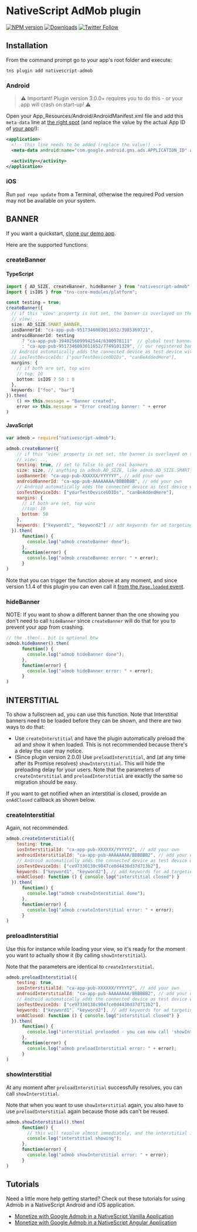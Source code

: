 # NativeScript AdMob plugin

[![NPM version][npm-image]][npm-url]
[![Downloads][downloads-image]][npm-url]
[![Twitter Follow][twitter-image]][twitter-url]

[npm-image]:http://img.shields.io/npm/v/nativescript-admob.svg
[npm-url]:https://npmjs.org/package/nativescript-admob
[downloads-image]:http://img.shields.io/npm/dm/nativescript-admob.svg
[twitter-image]:https://img.shields.io/twitter/follow/eddyverbruggen.svg?style=social&label=Follow%20me
[twitter-url]:https://twitter.com/eddyverbruggen

## Installation
From the command prompt go to your app's root folder and execute:
```
tns plugin add nativescript-admob
```

### Android
> ⚠️ Important! Plugin version 3.0.0+ requires you to do this - or your app will crash on start-up! ⚠️

Open your App_Resources/Android/AndroidManifest.xml file and add this `meta-data` line at [the right spot](https://github.com/EddyVerbruggen/nativescript-admob/blob/6bfa83c303023d0e8072148dcb45b8befb9cd0aa/demo/app/App_Resources/Android/src/main/AndroidManifest.xml#L28) (and replace the value by the actual App ID of [your app](https://apps.admob.com/)!):

```xml
<application>
  <!-- this line needs to be added (replace the value!) -->
  <meta-data android:name="com.google.android.gms.ads.APPLICATION_ID" android:value="ca-app-pub-3940256099942544~3347511713" />

  <activity></activity>
</application>
```

### iOS
Run `pod repo update` from a Terminal, otherwise the required Pod version may not be available on your system.

## BANNER

If you want a quickstart, [clone our demo app](https://github.com/EddyVerbruggen/nativescript-admob-demo).

Here are the supported functions:

### createBanner

#### TypeScript

```typescript
import { AD_SIZE, createBanner, hideBanner } from "nativescript-admob";
import { isIOS } from "tns-core-modules/platform";

const testing = true;
createBanner({
  // if this 'view' property is not set, the banner is overlayed on the current top most view
  // view: ..,
  size: AD_SIZE.SMART_BANNER,
  iosBannerId: "ca-app-pub-9517346003011652/3985369721",
  androidBannerId: testing
      ? "ca-app-pub-3940256099942544/6300978111"  // global test banner id
      : "ca-app-pub-9517346003011652/7749101329", // our registered banner id
  // Android automatically adds the connected device as test device with testing:true, iOS does not
  // iosTestDeviceIds: ["yourTestDeviceUDIDs", "canBeAddedHere"],
  margins: {
    // if both are set, top wins
    // top: 10
    bottom: isIOS ? 50 : 0
  },
  keywords: ["foo", "bar"]
}).then(
    () => this.message = "Banner created",
    error => this.message = "Error creating banner: " + error
)
```

#### JavaScript
```js
var admob = require("nativescript-admob");

admob.createBanner({
    // if this 'view' property is not set, the banner is overlayed on the current top most view
    // view: ..,
    testing: true, // set to false to get real banners
    size: size, // anything in admob.AD_SIZE, like admob.AD_SIZE.SMART_BANNER
    iosBannerId: "ca-app-pub-XXXXXX/YYYYYY", // add your own
    androidBannerId: "ca-app-pub-AAAAAAAA/BBBBBBB", // add your own
    // Android automatically adds the connected device as test device with testing:true, iOS does not
    iosTestDeviceIds: ["yourTestDeviceUDIDs", "canBeAddedHere"],
    margins: {
      // if both are set, top wins
      //top: 10
      bottom: 50
    },
    keywords: ["keyword1", "keyword2"] // add keywords for ad targeting
  }).then(
      function() {
        console.log("admob createBanner done");
      },
      function(error) {
        console.log("admob createBanner error: " + error);
      }
)
```

Note that you can trigger the function above at any moment, and since version 1.1.4
of this plugin you can even call it [from the `Page.loaded` event](https://github.com/EddyVerbruggen/nativescript-admob-demo/blob/master/AdMob/app/main-page.js#L9).

### hideBanner
NOTE: If you want to show a different banner than the one showing you don't need to call `hideBanner`
since `createBanner` will do that for you to prevent your app from crashing.

```js
// the .then(.. bit is optional btw
admob.hideBanner().then(
      function() {
        console.log("admob hideBanner done");
      },
      function(error) {
        console.log("admob hideBanner error: " + error);
      }
)
```

## INTERSTITIAL
To show a fullscreen ad, you can use this function. Note that Interstitial banners need to be loaded before
they can be shown, and there are two ways to do that:

* Use `createInterstitial` and have the plugin automatically preload the ad and show it when loaded. This is not recommended because there's a delay the user may notice.
* (Since plugin version 2.0.0) Use `preloadInterstitial`, and (at any time after its Promise resolves) `showInterstitial`. This will hide the preloading delay for your users. Note that the parameters of `createInterstitial` and `preloadInterstitial` are exactly the same so migration should be easy. 

If you want to get notified when an interstitial is closed, provide an `onAdClosed` callback as shown below.

### createInterstitial
Again, not recommended.

```js
admob.createInterstitial({
    testing: true,
    iosInterstitialId: "ca-app-pub-XXXXXX/YYYYY2", // add your own
    androidInterstitialId: "ca-app-pub-AAAAAAAA/BBBBBB2", // add your own
    // Android automatically adds the connected device as test device with testing:true, iOS does not
    iosTestDeviceIds: ["ce97330130c9047ce0d4430d37d713b2"],
    keywords: ["keyword1", "keyword2"], // add keywords for ad targeting
    onAdClosed: function () { console.log("interstitial closed") }
  }).then(
      function() {
        console.log("admob createInterstitial done");
      },
      function(error) {
        console.log("admob createInterstitial error: " + error);
      }
)
```

### preloadInterstitial
Use this for instance while loading your view, so it's ready for the moment you want to actually show it (by calling `showInterstitial`).

Note that the parameters are identical to `createInterstitial`.

```js
admob.preloadInterstitial({
    testing: true,
    iosInterstitialId: "ca-app-pub-XXXXXX/YYYYY2", // add your own
    androidInterstitialId: "ca-app-pub-AAAAAAAA/BBBBBB2", // add your own
    // Android automatically adds the connected device as test device with testing:true, iOS does not
    iosTestDeviceIds: ["ce97330130c9047ce0d4430d37d713b2"],
    keywords: ["keyword1", "keyword2"], // add keywords for ad targeting
    onAdClosed: function () { console.log("interstitial closed") }
  }).then(
      function() {
        console.log("interstitial preloaded - you can now call 'showInterstitial' whenever you're ready to do so");
      },
      function(error) {
        console.log("admob preloadInterstitial error: " + error);
      }
)
```

### showInterstitial
At any moment after `preloadInterstitial` successfully resolves, you can call `showInterstitial`.

Note that when you want to use `showInterstitial` again, you also have to use `preloadInterstitial` again because those ads can't be reused. 

```js
admob.showInterstitial().then(
      function() {
        // this will resolve almost immediately, and the interstitial is shown without a delay because it was already loaded
        console.log("interstitial showing");
      },
      function(error) {
        console.log("admob showInterstitial error: " + error);
      }
)
```

## Tutorials
Need a little more help getting started? Check out these tutorials for using Admob in a NativeScript Android and iOS application.

* [Monetize with Google Admob in a NativeScript Vanilla Application](https://www.thepolyglotdeveloper.com/2016/03/monetize-with-google-admob-in-a-nativescript-mobile-app/)
* [Monetize with Google Admob in a NativeScript Angular Application](https://www.thepolyglotdeveloper.com/2016/11/google-admob-nativescript-angular-2/)
